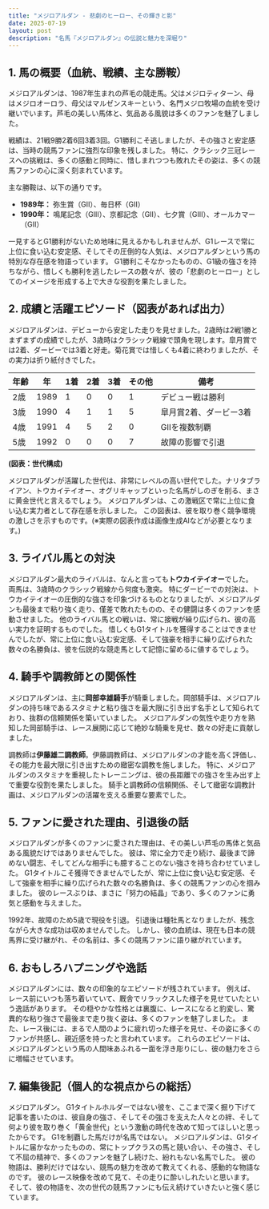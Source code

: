```yaml
---
title: "メジロアルダン - 悲劇のヒーロー、その輝きと影"
date: 2025-07-19
layout: post
description: "名馬『メジロアルダン』の伝説と魅力を深堀り"
---
```


## 1. 馬の概要（血統、戦績、主な勝鞍）

メジロアルダンは、1987年生まれの芦毛の競走馬。父はメジロティターン、母はメジロオーロラ、母父はマルゼンスキーという、名門メジロ牧場の血統を受け継いでいます。芦毛の美しい馬体と、気品ある風貌は多くのファンを魅了しました。  

戦績は、21戦9勝2着6回3着3回。G1勝利こそ逃しましたが、その強さと安定感は、当時の競馬ファンに強烈な印象を残しました。  特に、クラシック三冠レースへの挑戦は、多くの感動と同時に、惜しまれつつも敗れたその姿は、多くの競馬ファンの心に深く刻まれています。

主な勝鞍は、以下の通りです。

* **1989年：**  弥生賞（GII）、毎日杯（GII）
* **1990年：**  鳴尾記念（GIII）、京都記念（GII）、七夕賞（GIII）、オールカマー（GII）

一見するとG1勝利がないため地味に見えるかもしれませんが、G1レースで常に上位に食い込む安定感、そしてその圧倒的な人気は、メジロアルダンという馬の特別な存在感を物語っています。  G1勝利こそなかったものの、G1級の強さを持ちながら、惜しくも勝利を逃したレースの数々が、彼の「悲劇のヒーロー」としてのイメージを形成する上で大きな役割を果たしました。


## 2. 成績と活躍エピソード（図表があれば出力）

メジロアルダンは、デビューから安定した走りを見せました。2歳時は2戦1勝とまずまずの成績でしたが、3歳時はクラシック戦線で頭角を現します。皐月賞では2着、ダービーでは3着と好走。菊花賞では惜しくも4着に終わりましたが、その実力は折り紙付きでした。

| 年齢 | 年 | 1着 | 2着 | 3着 | その他 | 備考 |
|---|---|---|---|---|---|---|
| 2歳 | 1989 | 1 | 0 | 0 | 1 | デビュー戦は勝利 |
| 3歳 | 1990 | 4 | 1 | 1 | 5 | 皐月賞2着、ダービー3着 |
| 4歳 | 1991 | 4 | 5 | 2 | 0 | GIIを複数制覇 |
| 5歳 | 1992 | 0 | 0 | 0 | 7 | 故障の影響で引退 |


**(図表：世代構成)**

メジロアルダンが活躍した世代は、非常にレベルの高い世代でした。ナリタブライアン、トウカイテイオー、オグリキャップといった名馬がしのぎを削る、まさに黄金世代と言えるでしょう。  メジロアルダンは、この激戦区で常に上位に食い込む実力者として存在感を示しました。  この図表は、彼を取り巻く競争環境の激しさを示すものです。(※実際の図表作成は画像生成AIなどが必要となります。)


## 3. ライバル馬との対決

メジロアルダン最大のライバルは、なんと言っても**トウカイテイオー**でした。  両馬は、3歳時のクラシック戦線から何度も激突。  特にダービーでの対決は、トウカイテイオーの圧倒的な強さを印象づけるものとなりましたが、メジロアルダンも最後まで粘り強く走り、僅差で敗れたものの、その健闘は多くのファンを感動させました。  他のライバル馬との戦いは、常に接戦が繰り広げられ、彼の高い実力を証明するものでした。  惜しくもG1タイトルを獲得することはできませんでしたが、常に上位に食い込む安定感、そして強豪を相手に繰り広げられた数々の名勝負は、彼を伝説的な競走馬として記憶に留めるに値するでしょう。


## 4. 騎手や調教師との関係性

メジロアルダンは、主に**岡部幸雄騎手**が騎乗しました。岡部騎手は、メジロアルダンの持ち味であるスタミナと粘り強さを最大限に引き出す名手として知られており、抜群の信頼関係を築いていました。  メジロアルダンの気性や走り方を熟知した岡部騎手は、レース展開に応じて絶妙な騎乗を見せ、数々の好走に貢献しました。

調教師は**伊藤雄二調教師**。伊藤調教師は、メジロアルダンの才能を高く評価し、その能力を最大限に引き出すための緻密な調教を施しました。  特に、メジロアルダンのスタミナを重視したトレーニングは、彼の長距離での強さを生み出す上で重要な役割を果たしました。  騎手と調教師の信頼関係、そして緻密な調教計画は、メジロアルダンの活躍を支える重要な要素でした。


## 5. ファンに愛された理由、引退後の話

メジロアルダンが多くのファンに愛された理由は、その美しい芦毛の馬体と気品ある風貌だけではありませんでした。  彼は、常に全力で走り続け、最後まで諦めない闘志、そしてどんな相手にも臆することのない強さを持ち合わせていました。  G1タイトルこそ獲得できませんでしたが、常に上位に食い込む安定感、そして強豪を相手に繰り広げられた数々の名勝負は、多くの競馬ファンの心を掴みました。  彼のレースぶりは、まさに「努力の結晶」であり、多くのファンに勇気と感動を与えました。

1992年、故障のため5歳で現役を引退。  引退後は種牡馬となりましたが、残念ながら大きな成功は収めませんでした。  しかし、彼の血統は、現在も日本の競馬界に受け継がれ、その名前は、多くの競馬ファンに語り継がれています。


## 6. おもしろハプニングや逸話

メジロアルダンには、数々の印象的なエピソードが残されています。  例えば、レース前にいつも落ち着いていて、厩舎でリラックスした様子を見せていたという逸話があります。  その穏やかな性格とは裏腹に、レースになると豹変し、驚異的な粘り強さで最後まで走り抜く姿は、多くのファンを魅了しました。  また、レース後には、まるで人間のように疲れ切った様子を見せ、その姿に多くのファンが共感し、親近感を持ったと言われています。  これらのエピソードは、メジロアルダンという馬の人間味あふれる一面を浮き彫りにし、彼の魅力をさらに増幅させています。


## 7. 編集後記（個人的な視点からの総括）

メジロアルダン。  G1タイトルホルダーではない彼を、ここまで深く掘り下げて記事を書いたのは、彼自身の強さ、そしてその強さを支えた人々との絆、そして何より彼を取り巻く「黄金世代」という激動の時代を改めて知ってほしいと思ったからです。  G1を制覇した馬だけが名馬ではない。  メジロアルダンは、G1タイトルに届かなかったものの、常にトップクラスの馬と競い合い、その強さ、そして不屈の精神で、多くのファンを魅了し続けた、紛れもない名馬でした。  彼の物語は、勝利だけではない、競馬の魅力を改めて教えてくれる、感動的な物語なのです。  彼のレース映像を改めて見て、その走りに酔いしれたいと思います。  そして、彼の物語を、次の世代の競馬ファンにも伝え続けていきたいと強く感じています。
